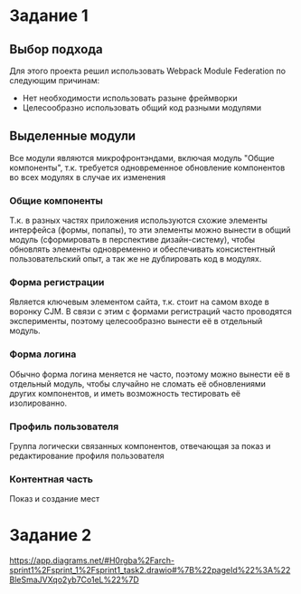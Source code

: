 # Задание 1

## Выбор подхода
Для этого проекта решил использовать Webpack Module Federation по следующим причинам:

- Нет необходимости использовать разыне фреймворки
- Целесообразно использовать общий код разными модулями

## Выделенные модули

Все модули являются микрофронтэндами, включая модуль "Общие компоненты", т.к. требуется одновременное обновление компонентов во всех модулях в случае их изменения

### Общие компоненты 
Т.к. в разных частях приложения используются схожие элементы интерфейса (формы, попапы), то эти элементы можно вынести в общий модуль (сформировать в перспективе дизайн-систему), чтобы обновлять элементы одновременно и обеспечивать консистентный пользовательский опыт, а так же не дублировать код в модулях.

### Форма регистрации
Является ключевым элементом сайта, т.к. стоит на самом входе в воронку CJM. В связи с этим с формами регистраций часто проводятся эксперименты, поэтому целесообразно вынести её в отдельный модуль.

### Форма логина
Обычно форма логина меняется не часто, поэтому можно вынести её в отдельный модуль, чтобы случайно не сломать её обновлениями других компонентов, и иметь возможность тестировать её изолированно. 

### Профиль пользователя
Группа логически связанных компонентов, отвечающая за показ и редактирование профиля пользователя

### Контентная часть
Показ и создание мест

# Задание 2

https://app.diagrams.net/#H0rgba%2Farch-sprint1%2Fsprint_1%2Fsprint1_task2.drawio#%7B%22pageId%22%3A%22BleSmaJVXqo2yb7Co1eL%22%7D
